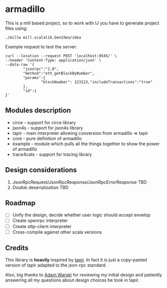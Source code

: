 # armadillo

This is a mill based project, so to work with IJ you have to generate project files using:

```
./millw mill.scalalib.GenIdea/idea
```

Example request to test the server:

```curl
curl --location --request POST 'localhost:8545/' \
--header 'Content-Type: application/json' \
--data-raw '{
        "jsonrpc":"2.0",
        "method":"eth_getBlockByNumber",
        "params":{
                "blockNumber": 123123,"includeTransactions":"true"
        },
        "id":1
}'
```

## Modules description

- circe - support for circe library
- json4s - support for json4s library
- tapir - main interpreter allowing conversion from armadillo => tapir
- core - pure definition of armadillo
- example - module which pulls all the things together to show the power of armadillo
- trace4cats - support for tracing library

## Design considerations

1. JsonRpcRequest/JsonRpcResponse/JsonRpcErrorResponse TBD
2. Double deserialization TBD

## Roadmap

- [ ] Unify the design, decide whether user logic should accept envelop
- [ ] Create openrpc interpreter
- [ ] Create sttp-client interpreter
- [ ] Cross-compile against other scala versions

## Credits

This library is **heavily** inspired by [tapir](https://github.com/softwaremill/tapir). In fact it is just a copy-pasted
version of tapir adapted to the json-rpc standard.

Also, big thanks to [Adam Warski](https://github.com/adamw) for reviewing my initial design and patiently answering all
my questions about design choices he took in tapir.
 